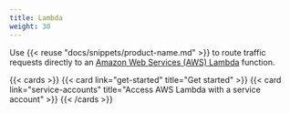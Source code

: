 ```yaml
---
title: Lambda
weight: 30
---
```


Use {{< reuse "docs/snippets/product-name.md" >}} to route traffic requests directly to an [Amazon Web Services (AWS) Lambda](https://aws.amazon.com/lambda/resources/) function.

{{< cards >}}
  {{< card link="get-started" title="Get started" >}}
  {{< card link="service-accounts" title="Access AWS Lambda with a service account" >}}
{{< /cards >}}